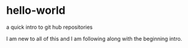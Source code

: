 # hello-world
a quick intro to git hub repositories

I am new to all of this and I am following along with the beginning intro.
